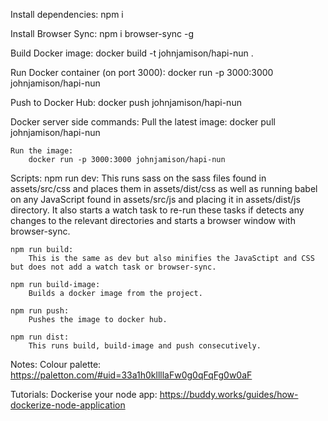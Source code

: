 Install dependencies:
    npm i

Install Browser Sync:
    npm i browser-sync -g

Build Docker image:
    docker build -t johnjamison/hapi-nun .

Run Docker container (on port 3000):
    docker run -p 3000:3000 johnjamison/hapi-nun

Push to Docker Hub:
    docker push johnjamison/hapi-nun

Docker server side commands:
    Pull the latest image:
        docker pull johnjamison/hapi-nun

    Run the image:
        docker run -p 3000:3000 johnjamison/hapi-nun


Scripts:
    npm run dev:
        This runs sass on the sass files found in assets/src/css and places them in assets/dist/css as well as running babel on any JavaScript found in assets/src/js and placing it in assets/dist/js directory. It also starts a watch task to re-run these tasks if detects any changes to the relevant directories and starts a browser window with browser-sync.

    npm run build:
        This is the same as dev but also minifies the JavaSctipt and CSS but does not add a watch task or browser-sync.

    npm run build-image:
        Builds a docker image from the project.

    npm run push:
        Pushes the image to docker hub.

    npm run dist:
        This runs build, build-image and push consecutively.


Notes:
    Colour palette:
        https://paletton.com/#uid=33a1h0kllllaFw0g0qFqFg0w0aF

Tutorials:
    Dockerise your node app:
        https://buddy.works/guides/how-dockerize-node-application